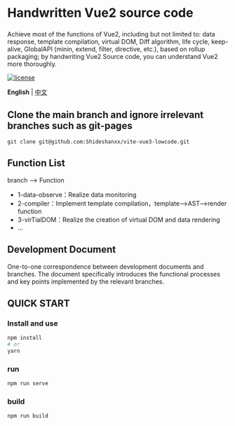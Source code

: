 # Handwritten Vue2 source code

### 
Achieve most of the functions of Vue2, including but not limited to: data response, template compilation, virtual DOM, Diff algorithm, life cycle, keep-alive, GlobalAPI (minin, extend, filter, directive, etc.), based on rollup packaging; by handwriting Vue2 Source code, you can understand Vue2 more thoroughly. 

[![license](https://img.shields.io/badge/license-MIT-green)](LICENSE)

**English** | [中文](./README.md)

## Clone the main branch and ignore irrelevant branches such as git-pages

```shell
git clone git@github.com:Shideshanxx/vite-vue3-lowcode.git
```

## Function List
branch ——> Function
+ 1-data-observe：Realize data monitoring
+ 2-compiler：Implement template compilation，template——>AST——>render function
+ 3-virTialDOM：Realize the creation of virtual DOM and data rendering
+ ...

## Development Document
One-to-one correspondence between development documents and branches. The document specifically introduces the functional processes and key points implemented by the relevant branches.

## QUICK START
### Install and use

```sh
npm install
# or
yarn
```

### run

```sh
npm run serve
```

### build

```sh
npm run build
```
